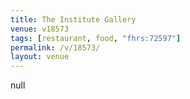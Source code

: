 ```yaml
---
title: The Institute Gallery
venue: v18573
tags: [restaurant, food, "fhrs:72597"]
permalink: /v/18573/
layout: venue
---
```

null